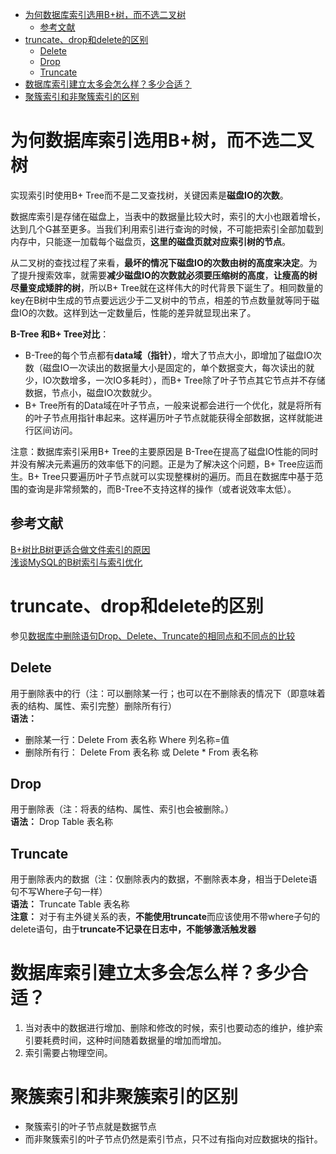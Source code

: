 * [为何数据库索引选用B+树，而不选二叉树](#为何数据库索引选用b树而不选二叉树)
    * [参考文献](#参考文献)
* [truncate、drop和delete的区别](#truncatedrop和delete的区别)
    * [Delete](#delete)
    * [Drop](#drop)
    * [Truncate](#truncate)
* [数据库索引建立太多会怎么样？多少合适？](#数据库索引建立太多会怎么样多少合适)
* [聚簇索引和非聚簇索引的区别](#聚簇索引和非聚簇索引的区别)

# 为何数据库索引选用B+树，而不选二叉树
实现索引时使用B+ Tree而不是二叉查找树，关键因素是**磁盘IO的次数**。   

数据库索引是存储在磁盘上，当表中的数据量比较大时，索引的大小也跟着增长，达到几个G甚至更多。当我们利用索引进行查询的时候，不可能把索引全部加载到内存中，只能逐一加载每个磁盘页，**这里的磁盘页就对应索引树的节点**。   

从二叉树的查找过程了来看，**最坏的情况下磁盘IO的次数由树的高度来决定**。为了提升搜索效率，就需要**减少磁盘IO的次数就必须要压缩树的高度**，**让瘦高的树尽量变成矮胖的树**，所以B+ Tree就在这样伟大的时代背景下诞生了。相同数量的key在B树中生成的节点要远远少于二叉树中的节点，相差的节点数量就等同于磁盘IO的次数。这样到达一定数量后，性能的差异就显现出来了。

**B-Tree 和B+ Tree对比**：   
- B-Tree的每个节点都有**data域（指针）**，增大了节点大小，即增加了磁盘IO次数（磁盘IO一次读出的数据量大小是固定的，单个数据变大，每次读出的就少，IO次数增多，一次IO多耗时），而B+ Tree除了叶子节点其它节点并不存储数据，节点小，磁盘IO次数就少。
- B+ Tree所有的Data域在叶子节点，一般来说都会进行一个优化，就是将所有的叶子节点用指针串起来。这样遍历叶子节点就能获得全部数据，这样就能进行区间访问。

注意：数据库索引采用B+ Tree的主要原因是 B-Tree在提高了磁盘IO性能的同时并没有解决元素遍历的效率低下的问题。正是为了解决这个问题，B+ Tree应运而生。B+ Tree只要遍历叶子节点就可以实现整棵树的遍历。而且在数据库中基于范围的查询是非常频繁的，而B-Tree不支持这样的操作（或者说效率太低）。

## 参考文献
[B+树比B树更适合做文件索引的原因](https://blog.csdn.net/mine_song/article/details/63251546)   
[浅谈MySQL的B树索引与索引优化](https://juejin.im/post/5ab857675188255570060069) 

# truncate、drop和delete的区别
参见[数据库中删除语句Drop、Delete、Truncate的相同点和不同点的比较](https://blog.csdn.net/hanxuemin12345/article/details/7818662)
## Delete
用于删除表中的行（注：可以删除某一行；也可以在不删除表的情况下（即意味着表的结构、属性、索引完整）删除所有行）     
**语法：**
- 删除某一行：Delete From 表名称  Where 列名称=值
- 删除所有行： Delete From 表名称       或     Delete *  From  表名称

## Drop
用于删除表（注：将表的结构、属性、索引也会被删除。）    
**语法：** Drop  Table 表名称

## Truncate
用于删除表内的数据（注：仅删除表内的数据，不删除表本身，相当于Delete语句不写Where子句一样）    
**语法：** Truncate Table  表名称       
**注意：** 对于有主外键关系的表，**不能使用truncate**而应该使用不带where子句的delete语句，由于**truncate不记录在日志中，不能够激活触发器**

# 数据库索引建立太多会怎么样？多少合适？
1. 当对表中的数据进行增加、删除和修改的时候，索引也要动态的维护，维护索引要耗费时间，这种时间随着数据量的增加而增加。
2. 索引需要占物理空间。

# 聚簇索引和非聚簇索引的区别
- 聚簇索引的叶子节点就是数据节点
- 而非聚簇索引的叶子节点仍然是索引节点，只不过有指向对应数据块的指针。


